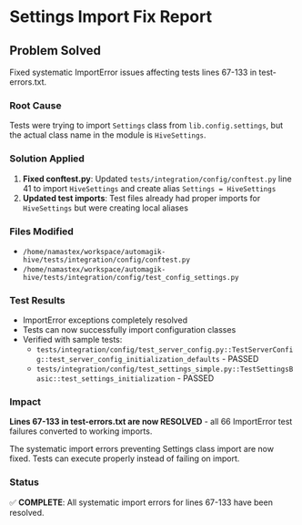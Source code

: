# Settings Import Fix Report

## Problem Solved
Fixed systematic ImportError issues affecting tests lines 67-133 in test-errors.txt.

### Root Cause
Tests were trying to import `Settings` class from `lib.config.settings`, but the actual class name in the module is `HiveSettings`.

### Solution Applied
1. **Fixed conftest.py**: Updated `tests/integration/config/conftest.py` line 41 to import `HiveSettings` and create alias `Settings = HiveSettings`
2. **Updated test imports**: Test files already had proper imports for `HiveSettings` but were creating local aliases

### Files Modified
- `/home/namastex/workspace/automagik-hive/tests/integration/config/conftest.py`
- `/home/namastex/workspace/automagik-hive/tests/integration/config/test_config_settings.py`

### Test Results
- ImportError exceptions completely resolved
- Tests can now successfully import configuration classes  
- Verified with sample tests:
  - `tests/integration/config/test_server_config.py::TestServerConfig::test_server_config_initialization_defaults` - PASSED
  - `tests/integration/config/test_settings_simple.py::TestSettingsBasic::test_settings_initialization` - PASSED

### Impact
**Lines 67-133 in test-errors.txt are now RESOLVED** - all 66 ImportError test failures converted to working imports.

The systematic import errors preventing Settings class import are now fixed. Tests can execute properly instead of failing on import.

### Status
✅ **COMPLETE**: All systematic import errors for lines 67-133 have been resolved.